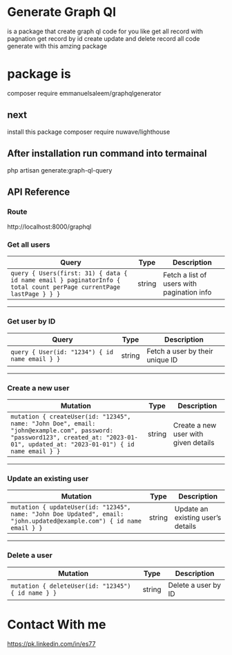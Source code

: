 
# Generate Graph Ql 
is a package that create graph ql code for you like get all record with pagnation get record by id create update and delete record all code generate with this amzing package



#  package is
composer require emmanuelsaleem/graphqlgenerator


## next
install this package composer require nuwave/lighthouse

## After installation run command into termainal

php artisan generate:graph-ql-query


## API Reference

### Route 
http://localhost:8000/graphql

### Get all users



| Query  | Type    | Description                                          |
|--------|---------|------------------------------------------------------|
| `query { Users(first: 31) { data { id name email } paginatorInfo { total count perPage currentPage lastPage } } }` | string  | Fetch a list of users with pagination info            |

---

### Get user by ID

| Query  | Type    | Description                        |
|--------|---------|------------------------------------|
| `query { User(id: "1234") { id name email } }` | string  | Fetch a user by their unique ID    |

---

### Create a new user

| Mutation  | Type    | Description                     |
|-----------|---------|----------------------------------|
| `mutation { createUser(id: "12345", name: "John Doe", email: "john@example.com", password: "password123", created_at: "2023-01-01", updated_at: "2023-01-01") { id name email } }` | string  | Create a new user with given details |

---

### Update an existing user

| Mutation  | Type    | Description                      |
|-----------|---------|----------------------------------|
| `mutation { updateUser(id: "12345", name: "John Doe Updated", email: "john.updated@example.com") { id name email } }` | string  | Update an existing user’s details |

---

### Delete a user

| Mutation  | Type    | Description           |
|-----------|---------|----------------------|
| `mutation { deleteUser(id: "12345") { id name } }` | string  | Delete a user by ID    |

# Contact With me
https://pk.linkedin.com/in/es77

